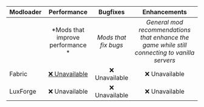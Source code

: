 | Modloader | Performance | Bugfixes | Enhancements |
| --- | :---: | :---: | :---: |
| | *Mods that improve performance * | *Mods that fix bugs* | *General mod recommendations that enhance the game while still connecting to vanilla servers* |
| Fabric | [❌ Unavailable](fabric/optimizations.md) | ❌ Unavailable  | ❌ Unavailable  |
| LuxForge | ❌ Unavailable | ❌ Unavailable | ❌ Unavailable |